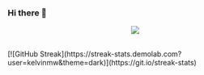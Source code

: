 ### Hi there 👋
<p align="center"><a href="https://github.com/anuraghazra/github-readme-stats">
  <img align="center" src="https://github-readme-stats.vercel.app/api?username=KelvinMW&show_icons=true&theme=tokyonight" />
</a></p>
<br/>
[![GitHub Streak](https://streak-stats.demolab.com?user=kelvinmw&theme=dark)](https://git.io/streak-stats)
<!--
**KelvinMW/kelvinmw** is a ✨ _special_ ✨ repository because its `README.md` (this file) appears on your GitHub profile.

Here are some ideas to get you started:

- 🔭 I’m currently working on ...
- 🌱 I’m currently learning ...
- 👯 I’m looking to collaborate on ...
- 🤔 I’m looking for help with ...
- 💬 Ask me about ...
- 📫 How to reach me: ...
- 😄 Pronouns: ...
- ⚡ Fun fact: ...
-->
<p align="center"><a href="https://wakatime.com/@kelvinmw">
  <img align="center" width="400" height="300" src="https://wakatime.com/share/@KelvinMW/4c17a227-eb23-48c5-a2f1-492e5538842c.svg" />
</a>
<a href="https://wakatime.com/@kelvinmw">
  <img align="center" width="400" height="300" src="https://wakatime.com/share/@KelvinMW/57160975-2111-472e-bc92-f390b42053b3.svg" />
</a></p>

<p align="center"><a href="https://wakatime.com/@kelvinmw">
  <img align="center" width="400" height="300" src="https://wakatime.com/share/@KelvinMW/b7d6c245-11dd-4802-a2dd-8ff0fd915324.svg" />
</a>
<a href="https://wakatime.com/@kelvinmw">
  <img align="center" width="400" height="300" src="https://wakatime.com/share/@KelvinMW/29475f0b-8d50-47b4-aaf5-f96bdcab9d0d.svg" />
</a></p>

### 👷 Check out what I'm currently working on

- [KelvinMW/nixos-titus](https://github.com/KelvinMW/nixos-titus) - Titus&#39;s personal NIX OS Configuration
- [KelvinMW/neovim](https://github.com/KelvinMW/neovim) - My Neovim configuration
- [KelvinMW/winutil](https://github.com/KelvinMW/winutil) - Chris Titus Tech&#39;s Windows Utility - Install Programs, Tweaks, Fixes, and Updates
- [KelvinMW/powershell-profile](https://github.com/KelvinMW/powershell-profile) - Pretty PowerShell that looks good and functions almost as good as Linux terminal 
- [KelvinMW/mybash](https://github.com/KelvinMW/mybash) - My Bash profile - Highly customized Starship Theme - Just imagine Powerlevel10k and Nord Theme had a baby.
### 🌱 My latest projects

- [KelvinMW/XIVLauncher-Config](https://github.com/KelvinMW/XIVLauncher-Config) - My Personal config for FFXIV
- [KelvinMW/nord-background](https://github.com/KelvinMW/nord-background) - Collection of Nord Backgrounds
- [KelvinMW/Windower](https://github.com/KelvinMW/Windower) - FFXI Configs
- [KelvinMW/powershell-scripts](https://github.com/KelvinMW/powershell-scripts) - A collection of powershell scripts
- [KelvinMW/nixos-titus](https://github.com/KelvinMW/nixos-titus) - Titus&#39;s personal NIX OS Configuration
### 🔨 My recent Pull Requests

- [Fix oscdimg link](https://github.com/KelvinMW/winutil/pull/1295) on [KelvinMW/winutil](https://github.com/KelvinMW/winutil)
- [Test 2023 12 19](https://github.com/KelvinMW/winutil/pull/1294) on [KelvinMW/winutil](https://github.com/KelvinMW/winutil)
- [Test 2023 11 15](https://github.com/KelvinMW/winutil/pull/1209) on [KelvinMW/winutil](https://github.com/KelvinMW/winutil)
- [Test 2023 10 24](https://github.com/KelvinMW/winutil/pull/1176) on [KelvinMW/winutil](https://github.com/KelvinMW/winutil)
- [took a pr on main and pulling it to test](https://github.com/KelvinMW/winutil/pull/1175) on [KelvinMW/winutil](https://github.com/KelvinMW/winutil)
### ⭐ Recent Stars

- [gijsdev/ublock-hide-yt-shorts](https://github.com/gijsdev/ublock-hide-yt-shorts) - uBlock Origin filter list to hide YouTube Shorts
- [maharmstone/btrfs](https://github.com/maharmstone/btrfs) - WinBtrfs - an open-source btrfs driver for Windows
- [FluffyMaguro/AoE4_Overlay](https://github.com/FluffyMaguro/AoE4_Overlay) - 
- [aoe4world/overlay](https://github.com/aoe4world/overlay) - Display stats, win-rates and most played civs of you and your opponent as a stream overlay.
- [danielgatis/rembg](https://github.com/danielgatis/rembg) - Rembg is a tool to remove images background
### 📰 Recent Blog Posts

- [My New Editor](https://kelvinmaina.com/my-new-editor/)
- [Installing Arch in 2 Minutes](https://kelvinmaina.com/installing-arch-in-2-minutes/)
- [Creating a Secure System](https://kelvinmaina.com/creating-a-secure-system/)
- [Github Mistakes and What I Wish I Knew Sooner](https://kelvinmaina.com/do-not-make-these-github-mistakes/)
- [Saving a Business Thousands a Year in Telecom](https://kelvinmaina.com/saving-a-business-5000-a-year-in-telecom/)
### 📫 How to reach me:
  - Youtube   : <https://youtube.com/c/KelvinMW>
  - Twitch    : <https://twitch.tv/KelvinMW>
  - Twitter   : <https://twitter.com/KelvinMW>
  - Website   : <https://kelvinmaina.com>
  - Web Store : <https://cttstore.com>
